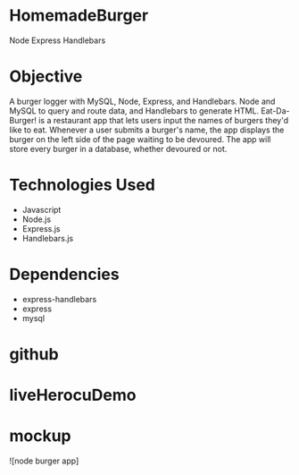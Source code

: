 # HomemadeBurger
Node Express Handlebars

# Objective
A burger logger with MySQL, Node, Express, and Handlebars. Node and MySQL to query and route data, and Handlebars to generate HTML. Eat-Da-Burger! is a restaurant app that lets users input the names of burgers they'd like to eat. Whenever a user submits a burger's name, the app displays the burger on the left side of the page waiting to be devoured. The app will store every burger in a database, whether devoured or not.

# Technologies Used
- Javascript
- Node.js
- Express.js
- Handlebars.js

# Dependencies
- express-handlebars
- express
- mysql

# github


# liveHerocuDemo



# mockup

![node burger app]